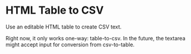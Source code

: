# HTML Table to CSV

Use an editable HTML table to create CSV text.  

Right now, it only works one-way: table-to-csv. In the future, the textarea might accept input for conversion from csv-to-table.

